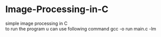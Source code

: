 # Image-Processing-in-C
simple image processing in C<br>
to run the program u can use following command
  gcc -o run main.c -lm
